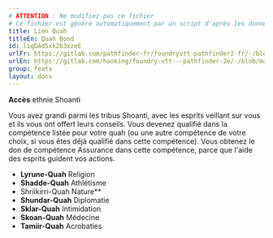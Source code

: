 ```yaml
---
# ATTENTION : Ne modifiez pas ce fichier
# Ce fichier est généré automatiquement par un script d'après les données du module Foundry VTT officiel et de sa traduction
title: Lien Quah
titleEn: Quah Bond
id: liqDAd5xk2b3xzeE
urlFr: https://gitlab.com/pathfinder-fr/foundryvtt-pathfinder2-fr/-/blob/master/data/feats/liqDAd5xk2b3xzeE.htm
urlEn: https://gitlab.com/hooking/foundry-vtt---pathfinder-2e/-/blob/master/packs/data/feats.db/quah-bond.json
group: feats
layout: dons
---
```

**Accès** ethnie Shoanti

Vous avez grandi parmi les tribus Shoanti, avec les esprits veillant sur vous et ils vous ont offert leurs conseils. Vous devenez qualifié dans la compétence listée pour votre quah (ou une autre compétence de votre choix, si vous êtes déjà qualifié dans cette compétence). Vous obtenez le don de compétence <a class="entity-link" data-pack="pf2e.feats-srd" data-id="W6Gl9ePmItfDHji0" draggable="true">Assurance</a> dans cette compétence, parce que l'aide des esprits guident vos actions.


- **Lyrune-Quah** Religion
- **Shadde-Quah** Athlétisme
- Shriikirri-Quah Nature**
- **Shundar-Quah** Diplomatie
- **Sklar-Quah** Intimidation
- **Skoan-Quah** Médecine
- **Tamiir-Quah** Acrobaties


